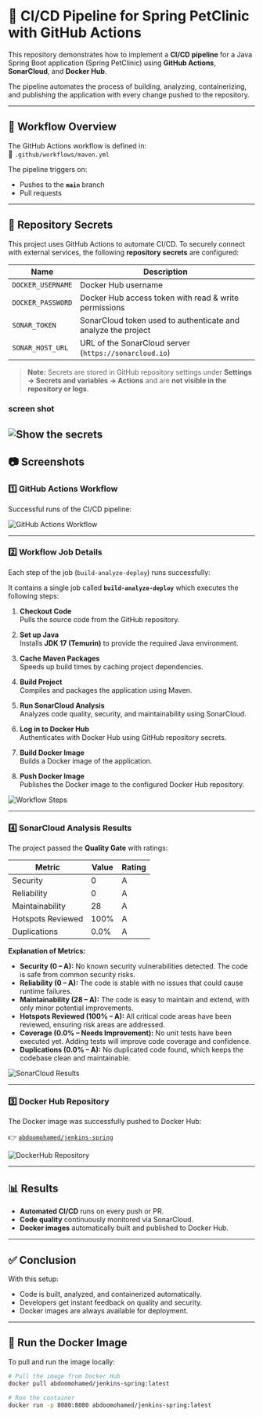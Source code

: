 # 🚀 CI/CD Pipeline for Spring PetClinic with GitHub Actions

This repository demonstrates how to implement a **CI/CD pipeline** for a Java Spring Boot application (Spring PetClinic) using **GitHub Actions**, **SonarCloud**, and **Docker Hub**.  

The pipeline automates the process of building, analyzing, containerizing, and publishing the application with every change pushed to the repository.  

---

## 🔄 Workflow Overview

The GitHub Actions workflow is defined in:  
📂 `.github/workflows/maven.yml`

The pipeline triggers on:
- Pushes to the **`main`** branch  
- Pull requests  

---

## 🔐 Repository Secrets

This project uses GitHub Actions to automate CI/CD. To securely connect with external services, the following **repository secrets** are configured:

| Name              | Description |
|------------------|-------------|
| `DOCKER_USERNAME` | Docker Hub username |
| `DOCKER_PASSWORD` | Docker Hub access token with read & write permissions |
| `SONAR_TOKEN`     | SonarCloud token used to authenticate and analyze the project |
| `SONAR_HOST_URL`  | URL of the SonarCloud server (`https://sonarcloud.io`) |

> **Note:** Secrets are stored in GitHub repository settings under **Settings → Secrets and variables → Actions** and are **not visible in the repository or logs**.
### screen shot 
![Show the secrets](4.png)
---

## 📷 Screenshots

### 1️⃣ GitHub Actions Workflow  
Successful runs of the CI/CD pipeline:  

![GitHub Actions Workflow](1.png)

---

### 2️⃣ Workflow Job Details  
Each step of the job (`build-analyze-deploy`) runs successfully:  

It contains a single job called **`build-analyze-deploy`** which executes the following steps:

1. **Checkout Code**  
   Pulls the source code from the GitHub repository.

2. **Set up Java**  
   Installs **JDK 17 (Temurin)** to provide the required Java environment.

3. **Cache Maven Packages**  
   Speeds up build times by caching project dependencies.

4. **Build Project**  
   Compiles and packages the application using Maven.

5. **Run SonarCloud Analysis**  
   Analyzes code quality, security, and maintainability using SonarCloud.

6. **Log in to Docker Hub**  
   Authenticates with Docker Hub using GitHub repository secrets.

7. **Build Docker Image**  
   Builds a Docker image of the application.

8. **Push Docker Image**  
   Publishes the Docker image to the configured Docker Hub repository.
 

![Workflow Steps](2.png)

---

### 4️⃣ SonarCloud Analysis Results  
The project passed the **Quality Gate** with ratings:    

| Metric               | Value  | Rating |
|---------------------|-------|--------|
| Security             | 0     | A      |
| Reliability          | 0     | A      |
| Maintainability      | 28    | A      |
| Hotspots Reviewed    | 100%  | A      |
| Duplications         | 0.0%  | A      |

**Explanation of Metrics:**

- **Security (0 – A):** No known security vulnerabilities detected. The code is safe from common security risks.  
- **Reliability (0 – A):** The code is stable with no issues that could cause runtime failures.  
- **Maintainability (28 – A):** The code is easy to maintain and extend, with only minor potential improvements.  
- **Hotspots Reviewed (100% – A):** All critical code areas have been reviewed, ensuring risk areas are addressed.  
- **Coverage (0.0% – Needs Improvement):** No unit tests have been executed yet. Adding tests will improve code coverage and confidence.  
- **Duplications (0.0% – A):** No duplicated code found, which keeps the codebase clean and maintainable.

  
![SonarCloud Results](sonarcloud1.png)

---

### 5️⃣ Docker Hub Repository  
The Docker image was successfully pushed to Docker Hub:  

👉 [`abdoomohamed/jenkins-spring`](https://hub.docker.com/repository/docker/abdoomohamed/jenkins-spring)  

![DockerHub Repository](dockerhup.png)

---

## 📊 Results

- **Automated CI/CD** runs on every push or PR.  
- **Code quality** continuously monitored via SonarCloud.  
- **Docker images** automatically built and published to Docker Hub.  

---

## ✅ Conclusion

With this setup:
- Code is built, analyzed, and containerized automatically.  
- Developers get instant feedback on quality and security.  
- Docker images are always available for deployment.  

---

## 🐳 Run the Docker Image

To pull and run the image locally:  

```bash
# Pull the image from Docker Hub
docker pull abdoomohamed/jenkins-spring:latest

# Run the container
docker run -p 8080:8080 abdoomohamed/jenkins-spring:latest

